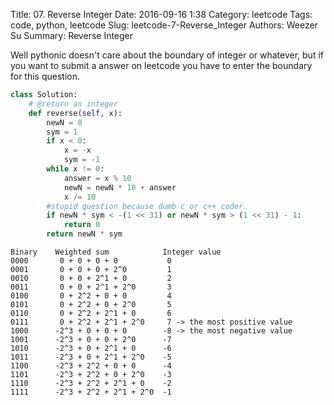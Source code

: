Title: 07. Reverse Integer
Date: 2016-09-16 1:38
Category: leetcode
Tags: code, python, leetcode
Slug: leetcode-7-Reverse_Integer
Authors: Weezer Su
Summary:  Reverse Integer

Well pythonic doesn't care about the boundary of integer or whatever, but if you want to submit a answer on leetcode
you have to enter the boundary for this question.


```python
class Solution:
    # @return an integer
    def reverse(self, x):
        newN = 0
        sym = 1
        if x < 0:
            x = -x
            sym = -1
        while x != 0:
            answer = x % 10
            newN = newN * 10 + answer
            x /= 10
        #stupid question because dumb c or c++ coder.            
        if newN * sym < -(1 << 31) or newN * sym > (1 << 31) - 1:
            return 0
        return newN * sym
```

```
Binary    Weighted sum            Integer value
0000       0 + 0 + 0 + 0           0
0001       0 + 0 + 0 + 2^0         1
0010       0 + 0 + 2^1 + 0         2
0011       0 + 0 + 2^1 + 2^0       3
0100       0 + 2^2 + 0 + 0         4
0101       0 + 2^2 + 0 + 2^0       5
0110       0 + 2^2 + 2^1 + 0       6
0111       0 + 2^2 + 2^1 + 2^0     7 -> the most positive value
1000      -2^3 + 0 + 0 + 0        -8 -> the most negative value
1001      -2^3 + 0 + 0 + 2^0      -7
1010      -2^3 + 0 + 2^1 + 0      -6
1011      -2^3 + 0 + 2^1 + 2^0    -5
1100      -2^3 + 2^2 + 0 + 0      -4
1101      -2^3 + 2^2 + 0 + 2^0    -3
1110      -2^3 + 2^2 + 2^1 + 0    -2
1111      -2^3 + 2^2 + 2^1 + 2^0  -1
```
